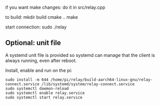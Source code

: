 if you want make changes: do it in src/relay.cpp

to build:
mkdir build
cmake ..
make

start connection:
sudo ./relay

## Optional: unit file

A systemd unit file is provided so systemd can manage that the client is always running, even after reboot.

Install, enable and run on the pi:
```shell
sudo install -m 644 /home/pi/relay/build-aarch64-linux-gnu/relay-connect.service /lib/systemd/system/relay-connect.service
sudo systemctl daemon-reload
sudo systemctl enable relay.service
sudo systemctl start relay.service
```
